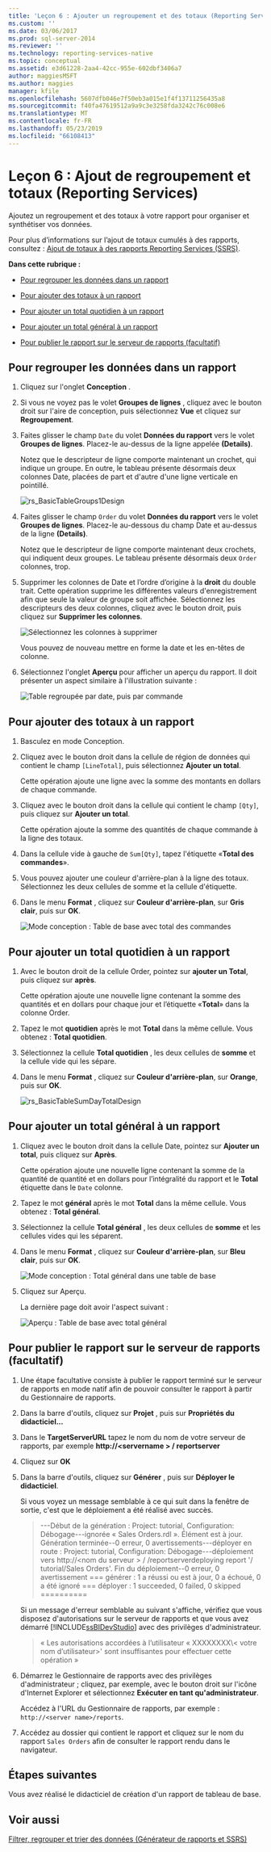 ```yaml
---
title: 'Leçon 6 : Ajouter un regroupement et des totaux (Reporting Services) | Microsoft Docs'
ms.custom: ''
ms.date: 03/06/2017
ms.prod: sql-server-2014
ms.reviewer: ''
ms.technology: reporting-services-native
ms.topic: conceptual
ms.assetid: e3d61228-2aa4-42cc-955e-602dbf3406a7
author: maggiesMSFT
ms.author: maggies
manager: kfile
ms.openlocfilehash: 5607dfb046e7f50eb3a015e1f4f13711256435a8
ms.sourcegitcommit: f40fa47619512a9a9c3e3258fda3242c76c008e6
ms.translationtype: MT
ms.contentlocale: fr-FR
ms.lasthandoff: 05/23/2019
ms.locfileid: "66108413"
---
```

# <a name="lesson-6-adding-grouping-and-totals-reporting-services"></a>Leçon 6 : Ajout de regroupement et totaux (Reporting Services)
  Ajoutez un regroupement et des totaux à votre rapport pour organiser et synthétiser vos données.  
  
 Pour plus d’informations sur l’ajout de totaux cumulés à des rapports, consultez : [Ajout de totaux à des rapports Reporting Services (SSRS)](https://www.tutorialgateway.org/add-total-and-subtotal-to-ssrs-report/).  
  
 **Dans cette rubrique :**  
  
-   [Pour regrouper les données dans un rapport](#bkmk_groupdata)  
  
-   [Pour ajouter des totaux à un rapport](#bkmk_addtotals)  
  
-   [Pour ajouter un total quotidien à un rapport](#bkmk_adddailytotal)  
  
-   [Pour ajouter un total général à un rapport](#bkmk_addgrandtotal)  
  
-   [Pour publier le rapport sur le serveur de rapports (facultatif)](#bkmk_publishreport)  
  
##  <a name="bkmk_groupdata"></a> Pour regrouper les données dans un rapport  
  
1.  Cliquez sur l'onglet **Conception** .  
  
2.  Si vous ne voyez pas le volet **Groupes de lignes** , cliquez avec le bouton droit sur l'aire de conception, puis sélectionnez **Vue** et cliquez sur **Regroupement**.  
  
3.  Faites glisser le champ `Date` du volet **Données du rapport** vers le volet **Groupes de lignes**. Placez-le au-dessus de la ligne appelée **(Details)**.  
  
     Notez que le descripteur de ligne comporte maintenant un crochet, qui indique un groupe. En outre, le tableau présente désormais deux colonnes Date, placées de part et d'autre d'une ligne verticale en pointillé.  
  
     ![](../../2014/tutorials/media/rs-basictablegroups1design.gif "rs_BasicTableGroups1Design")  
  
4.  Faites glisser le champ `Order` du volet **Données du rapport** vers le volet **Groupes de lignes**. Placez-le au-dessous du champ Date et au-dessus de la ligne **(Details)**.  
  
     Notez que le descripteur de ligne comporte maintenant deux crochets, qui indiquent deux groupes. Le tableau présente désormais deux `Order` colonnes, trop.  
  
5.  Supprimer les colonnes de Date et l’ordre d’origine à la **droit** du double trait. Cette opération supprime les différentes valeurs d'enregistrement afin que seule la valeur de groupe soit affichée. Sélectionnez les descripteurs des deux colonnes, cliquez avec le bouton droit, puis cliquez sur **Supprimer les colonnes**.  
  
     ![Sélectionnez les colonnes à supprimer](../../2014/tutorials/media/rs-basictablegroupsdeletecols.gif "Sélectionnez les colonnes à supprimer")  
  
     Vous pouvez de nouveau mettre en forme la date et les en-têtes de colonne.  
  
6.  Sélectionnez l'onglet **Aperçu** pour afficher un aperçu du rapport. Il doit présenter un aspect similaire à l'illustration suivante :  
  
     ![Table regroupée par date, puis par commande](../../2014/tutorials/media/rs-basictablegroupspreview.gif "Table regroupée par date, puis par commande")  
  
##  <a name="bkmk_addtotals"></a> Pour ajouter des totaux à un rapport  
  
1.  Basculez en mode Conception.  
  
2.  Cliquez avec le bouton droit dans la cellule de région de données qui contient le champ `[LineTotal]`, puis sélectionnez **Ajouter un total**.  
  
     Cette opération ajoute une ligne avec la somme des montants en dollars de chaque commande.  
  
3.  Cliquez avec le bouton droit dans la cellule qui contient le champ `[Qty]`, puis cliquez sur **Ajouter un total**.  
  
     Cette opération ajoute la somme des quantités de chaque commande à la ligne des totaux.  
  
4.  Dans la cellule vide à gauche de `Sum[Qty]`, tapez l'étiquette «**Total des commandes**».  
  
5.  Vous pouvez ajouter une couleur d'arrière-plan à la ligne des totaux. Sélectionnez les deux cellules de somme et la cellule d'étiquette.  
  
6.  Dans le menu **Format** , cliquez sur **Couleur d'arrière-plan**, sur **Gris clair**, puis sur **OK**.  
  
     ![Mode conception : Table de base avec total des commandes](../../2014/tutorials/media/rs-basictablesumlinetotaldesign.gif "Mode Création : Table de base avec total des commandes")  
  
##  <a name="bkmk_adddailytotal"></a> Pour ajouter un total quotidien à un rapport  
  
1.  Avec le bouton droit de la cellule Order, pointez sur **ajouter un Total**, puis cliquez sur **après**.  
  
     Cette opération ajoute une nouvelle ligne contenant la somme des quantités et en dollars pour chaque jour et l’étiquette «**Total**» dans la colonne Order.  
  
2.  Tapez le mot **quotidien** après le mot **Total** dans la même cellule. Vous obtenez : **Total quotidien**.  
  
3.  Sélectionnez la cellule **Total quotidien** , les deux cellules de **somme** et la cellule vide qui les sépare.  
  
4.  Dans le menu **Format** , cliquez sur **Couleur d'arrière-plan**, sur **Orange**, puis sur **OK**.  
  
     ![](../../2014/tutorials/media/rs-basictablesumdaytotaldesign.gif "rs_BasicTableSumDayTotalDesign")  
  
##  <a name="bkmk_addgrandtotal"></a> Pour ajouter un total général à un rapport  
  
1.  Cliquez avec le bouton droit dans la cellule Date, pointez sur **Ajouter un total**, puis cliquez sur **Après**.  
  
     Cette opération ajoute une nouvelle ligne contenant la somme de la quantité de quantité et en dollars pour l’intégralité du rapport et le **Total** étiquette dans le `Date` colonne.  
  
2.  Tapez le mot **général** après le mot **Total** dans la même cellule. Vous obtenez : **Total général**.  
  
3.  Sélectionnez la cellule **Total général** , les deux cellules de **somme** et les cellules vides qui les séparent.  
  
4.  Dans le menu **Format** , cliquez sur **Couleur d'arrière-plan**, sur **Bleu clair**, puis sur **OK**.  
  
     ![Mode conception : Total général dans une table de base](../../2014/tutorials/media/rs-basictablesumgrandtotaldesign.gif "Mode Création : Total général dans une table de base")  
  
5.  Cliquez sur Aperçu.  
  
     La dernière page doit avoir l'aspect suivant :  
  
     ![Aperçu : Table de base avec total général](../../2014/tutorials/media/rs-basictablesumgrandtotalpreview.gif "Aperçu : Table de base avec total général")  
  
##  <a name="bkmk_publishreport"></a> Pour publier le rapport sur le serveur de rapports (facultatif)  
  
1.  Une étape facultative consiste à publier le rapport terminé sur le serveur de rapports en mode natif afin de pouvoir consulter le rapport à partir du Gestionnaire de rapports.  
  
2.  Dans la barre d'outils, cliquez sur **Projet** , puis sur **Propriétés du didacticiel...**  
  
3.  Dans le **TargetServerURL** tapez le nom du nom de votre serveur de rapports, par exemple **http://\<servername > / reportserver**  
  
4.  Cliquez sur **OK**  
  
5.  Dans la barre d'outils, cliquez sur **Générer** , puis sur **Déployer le didacticiel**.  
  
     Si vous voyez un message semblable à ce qui suit dans la fenêtre de sortie, c'est que le déploiement a été réalisé avec succès.  
  
    > ---Début de la génération : Project: tutorial, Configuration: Débogage---ignorée « Sales Orders.rdl ». Élément est à jour. Génération terminée--0 erreur, 0 avertissements---déployer en route : Project: tutorial, Configuration: Débogage---déploiement vers http://\<nom du serveur > / /reportserverdeploying report '/ tutorial/Sales Orders'. Fin du déploiement--0 erreur, 0 avertissement === générer : 1 a réussi ou est à jour, 0 a échoué, 0 a été ignoré === déployer : 1 succeeded, 0 failed, 0 skipped ==========  
  
     Si un message d'erreur semblable au suivant s'affiche, vérifiez que vous disposez d'autorisations sur le serveur de rapports et que vous avez démarré [!INCLUDE[ssBIDevStudio](../includes/ssbidevstudio-md.md)] avec des privilèges d'administrateur.  
  
    > « Les autorisations accordées à l’utilisateur « XXXXXXXX\\< votre nom d’utilisateur\>' sont insuffisantes pour effectuer cette opération »  
  
6.  Démarrez le Gestionnaire de rapports avec des privilèges d'administrateur ; cliquez, par exemple, avec le bouton droit sur l'icône d'Internet Explorer et sélectionnez **Exécuter en tant qu'administrateur**.  
  
     Accédez à l'URL du Gestionnaire de rapports, par exemple : `http://<server name>/reports`.  
  
7.  Accédez au dossier qui contient le rapport et cliquez sur le nom du rapport `Sales Orders` afin de consulter le rapport rendu dans le navigateur.  
  
## <a name="next-steps"></a>Étapes suivantes  
 Vous avez réalisé le didacticiel de création d'un rapport de tableau de base.  
  
## <a name="see-also"></a>Voir aussi  
 [Filtrer, regrouper et trier des données &#40;Générateur de rapports et SSRS&#41;](report-design/filter-group-and-sort-data-report-builder-and-ssrs.md)  
  
  
